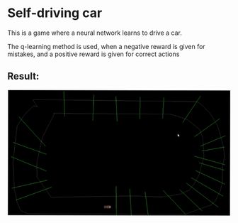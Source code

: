 # Self-driving car

This is a game where a neural network learns to drive a car.

The q-learning method is used, when a negative reward is given for mistakes, and a positive reward is given for correct
actions

## Result:

![alt text](.github/SelfDriverNN%202022-08-04%2017-40-17.gif)
